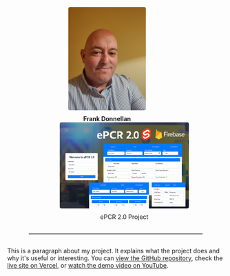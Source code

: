 <div style="text-align: center; margin-bottom: 20px;">

 
  <div style="display: inline-block; margin-right: 40px; text-align: center;">
    <img src="IMAGE1.jpg" width="180" style="border-radius: 4px;">
    <div style="margin-top: 8px; font-weight: bold;">Frank Donnellan</div>
  </div>

 
  <div style="display: inline-block; margin-left: 40px;">
    <img src="epcr2.0.png" width="300" style="border-radius: 4px;">
   <div style="margin-top: 8px; fornt-weight: bold;">ePCR 2.0 Project </div>
  </div>

</div>

<hr style="width: 80%; margin: 30px auto; border-top: 1px solid #ccc;">

<div style="max-width: 700px; margin: 0 auto;">
  <p>
    This is a paragraph about my project. It explains what the project does and why it's useful or interesting.
    You can <a href="https://github.com/yourusername/yourrepo" target="_blank">view the GitHub repository</a>,
    check the <a href="https://yourproject.vercel.app" target="_blank">live site on Vercel</a>,
    or <a href="https://youtu.be/yourvideoID" target="_blank">watch the demo video on YouTube</a>.
  </p>
</div>

